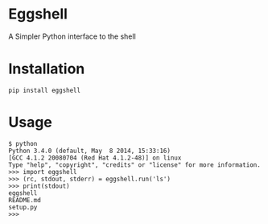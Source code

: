 Eggshell
========

A Simpler Python interface to the shell

Installation
============

    pip install eggshell

Usage
=====

    $ python
    Python 3.4.0 (default, May  8 2014, 15:33:16)
    [GCC 4.1.2 20080704 (Red Hat 4.1.2-48)] on linux
    Type "help", "copyright", "credits" or "license" for more information.
    >>> import eggshell
    >>> (rc, stdout, stderr) = eggshell.run('ls')
    >>> print(stdout)
    eggshell
    README.md
    setup.py
    >>>
